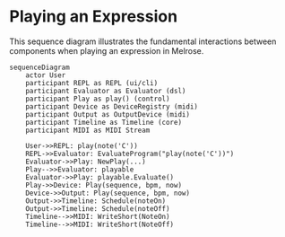 # Playing an Expression

This sequence diagram illustrates the fundamental interactions between components when playing an expression in Melrose.

```mermaid
sequenceDiagram
    actor User
    participant REPL as REPL (ui/cli)
    participant Evaluator as Evaluator (dsl)
    participant Play as play() (control)
    participant Device as DeviceRegistry (midi)
    participant Output as OutputDevice (midi)
    participant Timeline as Timeline (core)
    participant MIDI as MIDI Stream

    User->>REPL: play(note('C'))
    REPL->>Evaluator: EvaluateProgram("play(note('C'))")
    Evaluator->>Play: NewPlay(...)
    Play-->>Evaluator: playable
    Evaluator->>Play: playable.Evaluate()
    Play->>Device: Play(sequence, bpm, now)
    Device->>Output: Play(sequence, bpm, now)
    Output->>Timeline: Schedule(noteOn)
    Output->>Timeline: Schedule(noteOff)
    Timeline-->>MIDI: WriteShort(NoteOn)
    Timeline-->>MIDI: WriteShort(NoteOff)
```
